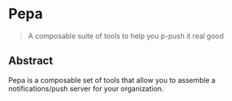 # Pepa
> A composable suite of tools to help you p-push it real good

## Abstract

Pepa is a composable set of tools that allow you to assemble a notifications/push server for your organization.
